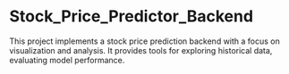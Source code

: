 # Stock_Price_Predictor_Backend
This project implements a stock price prediction backend with a focus on visualization and analysis. It provides tools for exploring historical data, evaluating model performance.
